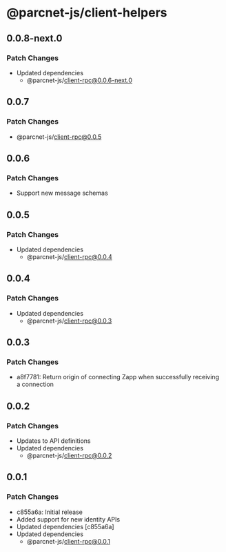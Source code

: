 # @parcnet-js/client-helpers

## 0.0.8-next.0

### Patch Changes

- Updated dependencies
  - @parcnet-js/client-rpc@0.0.6-next.0

## 0.0.7

### Patch Changes

- @parcnet-js/client-rpc@0.0.5

## 0.0.6

### Patch Changes

- Support new message schemas

## 0.0.5

### Patch Changes

- Updated dependencies
  - @parcnet-js/client-rpc@0.0.4

## 0.0.4

### Patch Changes

- Updated dependencies
  - @parcnet-js/client-rpc@0.0.3

## 0.0.3

### Patch Changes

- a8f7781: Return origin of connecting Zapp when successfully receiving a connection

## 0.0.2

### Patch Changes

- Updates to API definitions
- Updated dependencies
  - @parcnet-js/client-rpc@0.0.2

## 0.0.1

### Patch Changes

- c855a6a: Initial release
- Added support for new identity APIs
- Updated dependencies [c855a6a]
- Updated dependencies
  - @parcnet-js/client-rpc@0.0.1
